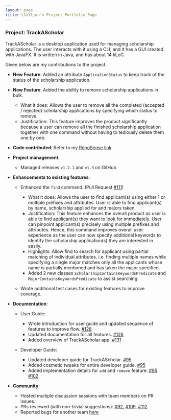 ```yaml
---
layout: page
title: L1uY1jun's Project Portfolio Page
---
```


### Project: TrackAScholar

TrackAScholar is a desktop application used for managing scholarship applications.
The user interacts with it using a CLI, and it has a GUI created with JavaFX.
It is written in Java, and has about 14 kLoC.

Given below are my contributions to the project.

* **New Feature**: Added an attribute `ApplicationStatus` to keep track of the status of the scholarship application.

* **New Feature**: Added the ability to remove scholarship applications in bulk.
  * What it does: Allows the user to remove all the completed (accepted / rejected) scholarship applications by specifying which status to remove.
  * Justification: This feature improves the product significantly because a user can remove all the finished scholarship application together with one command without having to tediously delete them one by one.

* **Code contributed**: Refer to my [RepoSense link](https://nus-cs2103-ay2223s1.github.io/tp-dashboard/?search=w10-3&sort=groupTitle&sortWithin=title&timeframe=commit&mergegroup=&groupSelect=groupByRepos&breakdown=true&checkedFileTypes=docs~functional-code~test-code~other&since=2022-09-16&tabOpen=true&tabType=authorship&tabAuthor=L1uY1jun&tabRepo=AY2223S1-CS2103T-W10-3%2Ftp%5Bmaster%5D&authorshipIsMergeGroup=false&authorshipFileTypes=docs~functional-code~test-code~other&authorshipIsBinaryFileTypeChecked=false&authorshipIsIgnoredFilesChecked=false)

* **Project management**:
  * Managed releases `v1.2.1` and `v1.3` on GitHub

* **Enhancements to existing features**:
  * Enhanced the `find` command. (Pull Request [#111](https://github.com/AY2223S1-CS2103T-W10-3/tp/pull/111))
    * What it does: Allows the user to find applicant(s) using either 1 or multiple prefixes and attributes. User is able to find applicant(s) by name, scholarship applied for and majors taken.
    * Justification: This feature enhances the overall product as user is able to find applicant(s) they want to look for immediately.
      User can pinpoint applicant(s) precisely using multiple prefixes and attributes.
      Hence, this command improves overall user experience as the user can now specify additional keywords to identify the scholarship application(s) they are interested in easily.
    * Highlights: Allow find to search for applicant using partial matching of individual attributes.
      i.e. finding multiple names while specifying a single major matches only all the applicants whose name is partially mentioned and has taken the major specified.
    * Added 2 new classes `ScholarshipContainsKeywordsPredicate` and `MajorContainsKeywordsPredicate` to assist searching.

  * Wrote additional test cases for existing features to improve coverage.
  
* **Documentation**:
  * User Guide:
    * Wrote introduction for user guide and updated sequence of features to improve flow. [#128](https://github.com/AY2223S1-CS2103T-W10-3/tp/pull/128)
    * Updated documentation for all features. [#128](https://github.com/AY2223S1-CS2103T-W10-3/tp/pull/128)
    * Added overview of TrackAScholar app. [#131](https://github.com/AY2223S1-CS2103T-W10-3/tp/pull/131)

  * Developer Guide:
    * Updated developer guide for TrackAScholar. [#95](https://github.com/AY2223S1-CS2103T-W10-3/tp/pull/95)
    * Added cosmetic tweaks for entire developer guide. [#95](https://github.com/AY2223S1-CS2103T-W10-3/tp/pull/95)
    * Added implementation details for `add` and `remove` feature: [#95](https://github.com/AY2223S1-CS2103T-W10-3/tp/pull/95) [#102](https://github.com/AY2223S1-CS2103T-W10-3/tp/pull/102)

* **Community**:
  * Hosted multiple discussion sessions with team members on PR issues.
  * PRs reviewed (with non-trivial suggestions): [#92](https://github.com/AY2223S1-CS2103T-W10-3/tp/pull/92), [#109](https://github.com/AY2223S1-CS2103T-W10-3/tp/pull/109), [#112](https://github.com/AY2223S1-CS2103T-W10-3/tp/pull/112)
  * Reported bugs for another team [here](https://github.com/L1uY1jun/ped/issues)
